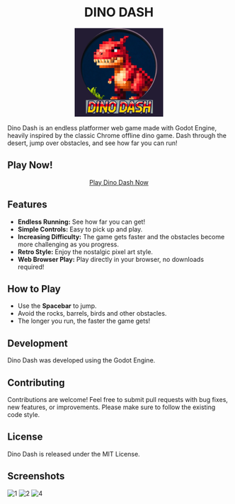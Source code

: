 <h1 align="center">DINO DASH</h1>

<p align="center">
  <img src="imp/din.png" alt="Dino Dash Logo" width="200">
</p>

Dino Dash is an endless platformer web game made with Godot Engine, heavily inspired by the classic Chrome offline dino game.  Dash through the desert, jump over obstacles, and see how far you can run!

## Play Now!

<p align="center">
  <a href="https://ashish-patnaik.itch.io/dino-dash">Play Dino Dash Now</a>
  </a>
</p>

## Features

* **Endless Running:**  See how far you can get!
* **Simple Controls:** Easy to pick up and play.
* **Increasing Difficulty:**  The game gets faster and the obstacles become more challenging as you progress.
* **Retro Style:**  Enjoy the nostalgic pixel art style.
* **Web Browser Play:**  Play directly in your browser, no downloads required!

## How to Play

* Use the **Spacebar** to jump.
* Avoid the rocks, barrels, birds and other obstacles.
* The longer you run, the faster the game gets!

## Development

Dino Dash was developed using the Godot Engine.

## Contributing

Contributions are welcome! Feel free to submit pull requests with bug fixes, new features, or improvements.  Please make sure to follow the existing code style.

## License

Dino Dash is released under the MIT License.


## Screenshots 

![1](https://github.com/user-attachments/assets/381aae5a-7675-4060-9309-8ec94f71317f)
![2](https://github.com/user-attachments/assets/3e0e8ca8-714c-4b5d-bcd3-5d593ff0b1db)
![4](https://github.com/user-attachments/assets/54ad9520-9648-4f64-a24f-468664b69108)




